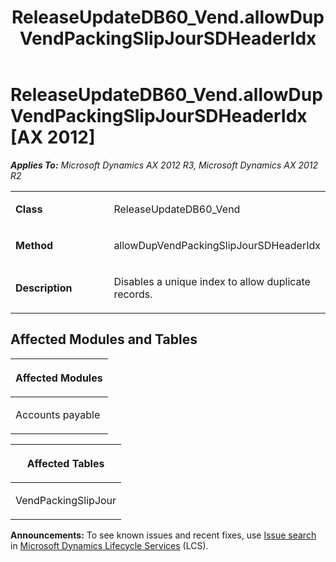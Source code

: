 ﻿---
title: ReleaseUpdateDB60_Vend.allowDupVendPackingSlipJourSDHeaderIdx
TOCTitle: ReleaseUpdateDB60_Vend.allowDupVendPackingSlipJourSDHeaderIdx
ms:assetid: 2038aba3-9b50-57f7-63bb-66117c8fd251
ms:mtpsurl: https://msdn.microsoft.com/en-us/library/JJ684880(v=AX.60)
ms:contentKeyID: 49707084
ms.date: 05/18/2015
mtps_version: v=AX.60
---

# ReleaseUpdateDB60\_Vend.allowDupVendPackingSlipJourSDHeaderIdx [AX 2012]


_**Applies To:** Microsoft Dynamics AX 2012 R3, Microsoft Dynamics AX 2012 R2_

<table>
<colgroup>
<col style="width: 50%" />
<col style="width: 50%" />
</colgroup>
<tbody>
<tr class="odd">
<td><p><strong>Class</strong></p></td>
<td><p>ReleaseUpdateDB60_Vend</p></td>
</tr>
<tr class="even">
<td><p><strong>Method</strong></p></td>
<td><p>allowDupVendPackingSlipJourSDHeaderIdx</p></td>
</tr>
<tr class="odd">
<td><p><strong>Description</strong></p></td>
<td><p>Disables a unique index to allow duplicate records.</p></td>
</tr>
</tbody>
</table>


## Affected Modules and Tables

<table>
<colgroup>
<col style="width: 100%" />
</colgroup>
<thead>
<tr class="header">
<th><p>Affected Modules</p></th>
</tr>
</thead>
<tbody>
<tr class="odd">
<td><p>Accounts payable</p></td>
</tr>
</tbody>
</table>


<table>
<colgroup>
<col style="width: 100%" />
</colgroup>
<thead>
<tr class="header">
<th><p>Affected Tables</p></th>
</tr>
</thead>
<tbody>
<tr class="odd">
<td><p>VendPackingSlipJour</p></td>
</tr>
</tbody>
</table>

  
**Announcements:** To see known issues and recent fixes, use [Issue search](http://go.microsoft.com/fwlink/?linkid=389258) in [Microsoft Dynamics Lifecycle Services](http://go.microsoft.com/fwlink/?linkid=306505) (LCS).

